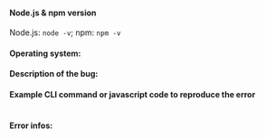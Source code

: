 #### Node.js & npm version
Node.js: `node -v`;
npm: `npm -v`
#### Operating system:

#### Description of the bug:

#### Example CLI command or javascript code to reproduce the error
```
```

#### Error infos:
```bash
```
